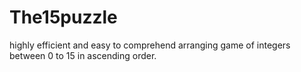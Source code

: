 # The15puzzle
highly efficient and easy to comprehend arranging game of integers between 0 to 15 in ascending order.
